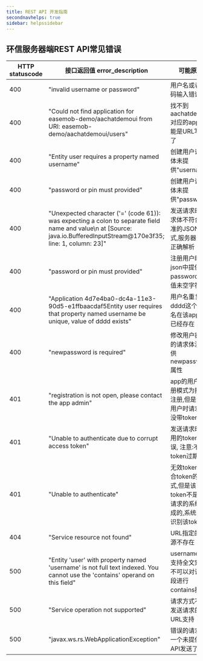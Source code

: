 ```yaml
---
title: REST API 开发指南
secondnavhelps: true
sidebar: helpssidebar
---
```


## 环信服务器端REST API常见错误


| HTTP statuscode  |   接口返回值 error_description   |   可能原因 |
|--------------|----------------|--------------------------|
| 400      | "invalid username or password" | 用户名或者密码输入错误|
| 400       | "Could not find application for easemob-demo/aachatdemoui from URI: easemob-demo/aachatdemoui/users" | 找不到aachatdemoui对应的app, 可能是URL写错了 |
| 400       | "Entity user requires a property named username" |  创建用户请求体未提供"username" |
| 400       | "password or pin must provided" | 创建用户请求体未提供"password" |
| 400       | "Unexpected character ('=' (code 61)): was expecting a colon to separate field name and value\n at [Source: java.io.BufferedInputStream@170e3f35; line: 1, column: 23]" | 发送请求时请求体不符合标准的JSON格式,服务器无法正确解析 |
| 400       | "password or pin must provided" | 注册用户时json中提供了password但是值未空字符 |
| 400       | "Application 4d7e4ba0-dc4a-11e3-90d5-e1ffbaacdaf5Entity user requires that property named username be unique, value of dddd exists" |  用户名重复, dddd这个用户名在该app下已经存在 |
| 400       | "newpassword is required" |  修改用户密码的请求体没提供newpassword属性 |
| 401       | "registration is not open, please contact the app admin" |  app的用户注册模式为授权注册,但是注册用户时请求头没带token |
| 401       | "Unable to authenticate due to corrupt access token" | 发送请求时使用的token错误, 注意:不是token过期 |
| 401       | "Unable to authenticate" | 无效token, 符合token的格式,但是该token不是接受请求的系统生成的,系统无法识别该token  |
| 404       | "Service resource not found" | URL指定的资源不存在 |
| 500       | "Entity 'user' with property named 'username' is not full text indexed.  You cannot use the 'contains' operand on this field" | username不支持全文索引,不可以对该字段进行contains操作 |
 | 500      | "Service operation not supported" | 请求方式不被发送请求的URL支持 | 
 | 500      |  "javax.ws.rs.WebApplicationException"  |  错误的请求, 给一个未提供的API发送了请求  | 

